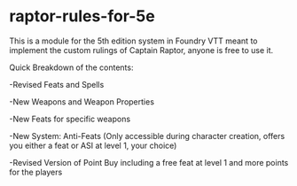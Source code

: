 # raptor-rules-for-5e

This is a module for the 5th edition system in Foundry VTT meant to implement the custom rulings of Captain Raptor, anyone is free to use it.

Quick Breakdown of the contents:

-Revised Feats and Spells

-New Weapons and Weapon Properties

-New Feats for specific weapons

-New System: Anti-Feats (Only accessible during character creation, offers you either a feat or ASI at level 1, your choice)

-Revised Version of Point Buy including a free feat at level 1 and more points for the players
